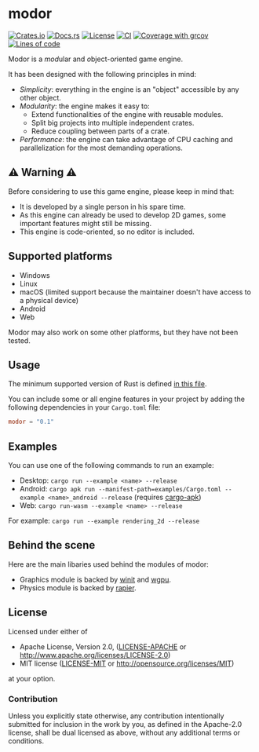 # modor

[![Crates.io](https://img.shields.io/crates/v/modor.svg)](https://crates.io/crates/modor)
[![Docs.rs](https://img.shields.io/docsrs/modor)](https://docs.rs/crate/modor)
[![License](https://img.shields.io/crates/l/modor)](https://github.com/modor-engine/modor)
[![CI](https://github.com/modor-engine/modor/actions/workflows/ci.yml/badge.svg)](https://github.com/modor-engine/modor/actions/workflows/ci.yml)
[![Coverage with grcov](https://img.shields.io/codecov/c/gh/modor-engine/modor)](https://app.codecov.io/gh/modor-engine/modor)
[![Lines of code](https://tokei.rs/b1/github/modor-engine/modor?category=code)](https://github.com/modor-engine/modor)

Modor is a *mod*ular and *o*bject-o*r*iented game engine.

It has been designed with the following principles in mind:

- *Simplicity*: everything in the engine is an "object" accessible by any other object.
- *Modularity*: the engine makes it easy to:
    - Extend functionalities of the engine with reusable modules.
    - Split big projects into multiple independent crates.
    - Reduce coupling between parts of a crate.
- *Performance*: the engine can take advantage of CPU caching and parallelization for the most
  demanding operations.

## ⚠️ Warning ⚠️

Before considering to use this game engine, please keep in mind that:

- It is developed by a single person in his spare time.
- As this engine can already be used to develop 2D games, some important features might still be
  missing.
- This engine is code-oriented, so no editor is included.

## Supported platforms

- Windows
- Linux
- macOS (limited support because the maintainer doesn't have access to a physical device)
- Android
- Web

Modor may also work on some other platforms, but they have not been tested.

## Usage

The minimum supported version of Rust is
defined [in this file](https://github.com/modor-engine/modor/blob/main/Cargo.toml).

You can include some or all engine features in your project by adding the following
dependencies in your `Cargo.toml` file:

```toml
modor = "0.1"
```

## Examples

You can use one of the following commands to run an example:

- Desktop: `cargo run --example <name> --release`
- Android: `cargo apk run --manifest-path=examples/Cargo.toml --example <name>_android --release`
  (requires [cargo-apk](https://crates.io/crates/cargo-apk))
- Web: `cargo run-wasm --example <name> --release`

For example: `cargo run --example rendering_2d --release`

## Behind the scene

Here are the main libaries used behind the modules of modor:

- Graphics module is backed by [winit](https://github.com/rust-windowing/winit)
  and [wgpu](https://wgpu.rs/).
- Physics module is backed by [rapier](https://rapier.rs/).

## License

Licensed under either of

* Apache License, Version 2.0, ([LICENSE-APACHE](LICENSE-APACHE)
  or http://www.apache.org/licenses/LICENSE-2.0)
* MIT license ([LICENSE-MIT](LICENSE-MIT) or http://opensource.org/licenses/MIT)

at your option.

### Contribution

Unless you explicitly state otherwise, any contribution intentionally submitted for inclusion in the
work by you, as
defined in the Apache-2.0 license, shall be dual licensed as above, without any additional terms or
conditions.
